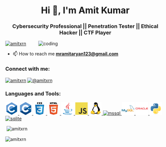 <h1 align="center">Hi 👋, I'm Amit Kumar</h1>
<h3 align="center">Cybersecurity Professional || Penetration Tester || Ethical Hacker || CTF Player</h3>
<img align="right" alt="coding" width="400" src="https://media4.giphy.com/media/v1.Y2lkPTc5MGI3NjExd2lmam1nb3lxYXp5NG8wdTdxNHNhMGtzMDZpbDhlemhtZ2w3bW84cCZlcD12MV9pbnRlcm5hbF9naWZfYnlfaWQmY3Q9Zw/NRa7dRkMlVZRE5HUU4/giphy.gif">

<p align="left"> <a href="https://github.com/ryo-ma/github-profile-trophy"><img src="https://github-profile-trophy.vercel.app/?username=amitxrn" alt="amitxrn" /></a> </p>

- 📫 How to reach me **mramitaryan123@gmail.com**

<h3 align="left">Connect with me:</h3>
<p align="left">
<a href="https://linkedin.com/in/amitxrn" target="blank"><img align="center" src="https://raw.githubusercontent.com/rahuldkjain/github-profile-readme-generator/master/src/images/icons/Social/linked-in-alt.svg" alt="amitxrn" height="30" width="40" /></a>
<a href="https://medium.com/@amitxrn" target="blank"><img align="center" src="https://raw.githubusercontent.com/rahuldkjain/github-profile-readme-generator/master/src/images/icons/Social/medium.svg" alt="@amitxrn" height="30" width="40" /></a>
</p>

<h3 align="left">Languages and Tools:</h3>
<p align="left"> <a href="https://www.cprogramming.com/" target="_blank" rel="noreferrer"> <img src="https://raw.githubusercontent.com/devicons/devicon/master/icons/c/c-original.svg" alt="c" width="40" height="40"/> </a> <a href="https://www.w3schools.com/cpp/" target="_blank" rel="noreferrer"> <img src="https://raw.githubusercontent.com/devicons/devicon/master/icons/cplusplus/cplusplus-original.svg" alt="cplusplus" width="40" height="40"/> </a> <a href="https://www.w3schools.com/css/" target="_blank" rel="noreferrer"> <img src="https://raw.githubusercontent.com/devicons/devicon/master/icons/css3/css3-original-wordmark.svg" alt="css3" width="40" height="40"/> </a> <a href="https://www.w3.org/html/" target="_blank" rel="noreferrer"> <img src="https://raw.githubusercontent.com/devicons/devicon/master/icons/html5/html5-original-wordmark.svg" alt="html5" width="40" height="40"/> </a> <a href="https://www.java.com" target="_blank" rel="noreferrer"> <img src="https://raw.githubusercontent.com/devicons/devicon/master/icons/java/java-original.svg" alt="java" width="40" height="40"/> </a> <a href="https://developer.mozilla.org/en-US/docs/Web/JavaScript" target="_blank" rel="noreferrer"> <img src="https://raw.githubusercontent.com/devicons/devicon/master/icons/javascript/javascript-original.svg" alt="javascript" width="40" height="40"/> </a> <a href="https://www.linux.org/" target="_blank" rel="noreferrer"> <img src="https://raw.githubusercontent.com/devicons/devicon/master/icons/linux/linux-original.svg" alt="linux" width="40" height="40"/> </a> <a href="https://www.microsoft.com/en-us/sql-server" target="_blank" rel="noreferrer"> <img src="https://www.svgrepo.com/show/303229/microsoft-sql-server-logo.svg" alt="mssql" width="40" height="40"/> </a> <a href="https://www.mysql.com/" target="_blank" rel="noreferrer"> <img src="https://raw.githubusercontent.com/devicons/devicon/master/icons/mysql/mysql-original-wordmark.svg" alt="mysql" width="40" height="40"/> </a> <a href="https://www.oracle.com/" target="_blank" rel="noreferrer"> <img src="https://raw.githubusercontent.com/devicons/devicon/master/icons/oracle/oracle-original.svg" alt="oracle" width="40" height="40"/> </a> <a href="https://www.python.org" target="_blank" rel="noreferrer"> <img src="https://raw.githubusercontent.com/devicons/devicon/master/icons/python/python-original.svg" alt="python" width="40" height="40"/> </a> <a href="https://www.sqlite.org/" target="_blank" rel="noreferrer"> <img src="https://www.vectorlogo.zone/logos/sqlite/sqlite-icon.svg" alt="sqlite" width="40" height="40"/> </a> </p>

<p>&nbsp;<img align="center" src="https://github-readme-stats.vercel.app/api?username=amitxrn&show_icons=true&locale=en" alt="amitxrn" /></p>

<p><img align="center" src="https://github-readme-streak-stats.herokuapp.com/?user=amitxrn&" alt="amitxrn" /></p>

